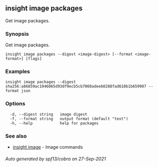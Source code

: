 ## insight image packages

Get image packages.

### Synopsis

Get image packages.

```
insight image packages --digest <image-digest> [--format <image-format>] [flags]
```

### Examples

```
insight image packages --digest sha256:a86859ac1946065d93df9ecb5cb7060adeeb0288fad610b1b659907 --format json
```

### Options

```
  -d, --digest string   image digest
  -f, --format string   output format (default "text")
  -h, --help            help for packages
```

### See also

* [insight image](insight_image.md)	 - Image commands

###### Auto generated by spf13/cobra on 27-Sep-2021
